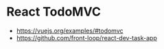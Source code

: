 # React TodoMVC

- https://vuejs.org/examples/#todomvc
- https://github.com/front-loop/react-dev-task-app